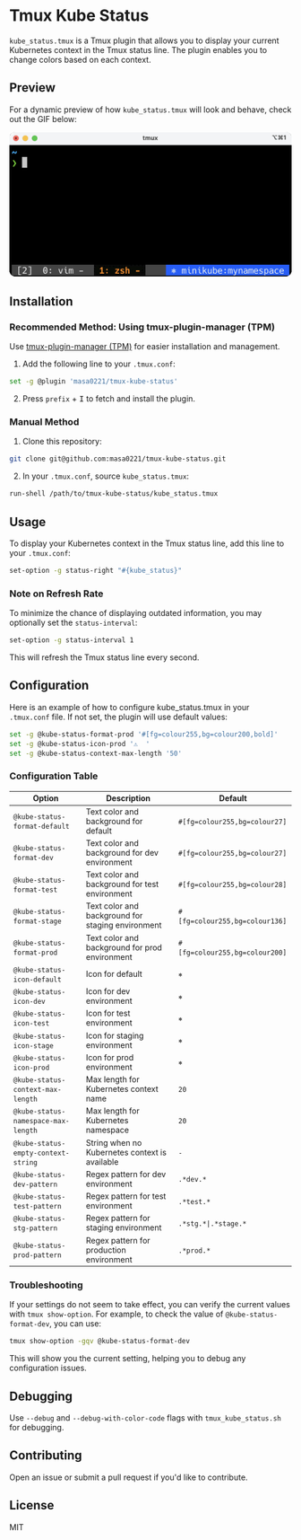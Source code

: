 # Tmux Kube Status

`kube_status.tmux` is a Tmux plugin that allows you to display your current Kubernetes context in the Tmux status line. The plugin enables you to change colors based on each context.

## Preview

For a dynamic preview of how `kube_status.tmux` will look and behave, check out the GIF below:

![kube_status.tmux in action](./images/demo.gif)

## Installation

### Recommended Method: Using tmux-plugin-manager (TPM)
Use [tmux-plugin-manager (TPM)](https://github.com/tmux-plugins/tpm) for easier installation and management.

1. Add the following line to your `.tmux.conf`:

```bash
set -g @plugin 'masa0221/tmux-kube-status'
```

2. Press `prefix` + <kbd>I</kbd> to fetch and install the plugin.

### Manual Method

1. Clone this repository:

```bash
git clone git@github.com:masa0221/tmux-kube-status.git
```

2. In your `.tmux.conf`, source `kube_status.tmux`:

```bash
run-shell /path/to/tmux-kube-status/kube_status.tmux
```

## Usage

To display your Kubernetes context in the Tmux status line, add this line to your `.tmux.conf`:

```bash
set-option -g status-right "#{kube_status}"
```

### Note on Refresh Rate

To minimize the chance of displaying outdated information, you may optionally set the `status-interval`:

```bash
set-option -g status-interval 1
```

This will refresh the Tmux status line every second.


## Configuration

Here is an example of how to configure kube_status.tmux in your `.tmux.conf` file. If not set, the plugin will use default values:

```bash
set -g @kube-status-format-prod '#[fg=colour255,bg=colour200,bold]'
set -g @kube-status-icon-prod '⚠️  '
set -g @kube-status-context-max-length '50'
```

### Configuration Table

| Option                                | Description                                          | Default                        |
|-------------------------------------  |------------------------------------------------------|--------------------------------|
| `@kube-status-format-default`         | Text color and background for default                | `#[fg=colour255,bg=colour27]`  |
| `@kube-status-format-dev`             | Text color and background for dev environment        | `#[fg=colour255,bg=colour27]`  |
| `@kube-status-format-test`            | Text color and background for test environment       | `#[fg=colour255,bg=colour28]`  |
| `@kube-status-format-stage`           | Text color and background for staging environment    | `#[fg=colour255,bg=colour136]` |
| `@kube-status-format-prod`            | Text color and background for prod environment       | `#[fg=colour255,bg=colour200]` |
| `@kube-status-icon-default`           | Icon for default                                     | `⎈`                            |
| `@kube-status-icon-dev`               | Icon for dev environment                             | `⎈`                            |
| `@kube-status-icon-test`              | Icon for test environment                            | `⎈`                            |
| `@kube-status-icon-stage`             | Icon for staging environment                         | `⎈`                            |
| `@kube-status-icon-prod`              | Icon for prod environment                            | `⎈`                            |
| `@kube-status-context-max-length`     | Max length for Kubernetes context name               | `20`                           |
| `@kube-status-namespace-max-length`   | Max length for Kubernetes namespace                  | `20`                           |
| `@kube-status-empty-context-string`   | String when no Kubernetes context is available       | `-`                            |
| `@kube-status-dev-pattern`            | Regex pattern for dev environment                    | `.*dev.*`                      |
| `@kube-status-test-pattern`           | Regex pattern for test environment                   | `.*test.*`                     |
| `@kube-status-stg-pattern`            | Regex pattern for staging environment                | `.*stg.*\|.*stage.*`           |
| `@kube-status-prod-pattern`           | Regex pattern for production environment             | `.*prod.*`                     |

### Troubleshooting

If your settings do not seem to take effect, you can verify the current values with `tmux show-option`. For example, to check the value of `@kube-status-format-dev`, you can use:

```bash
tmux show-option -gqv @kube-status-format-dev
```
This will show you the current setting, helping you to debug any configuration issues.


## Debugging

Use `--debug` and `--debug-with-color-code` flags with `tmux_kube_status.sh` for debugging.

## Contributing

Open an issue or submit a pull request if you'd like to contribute.

## License

MIT
